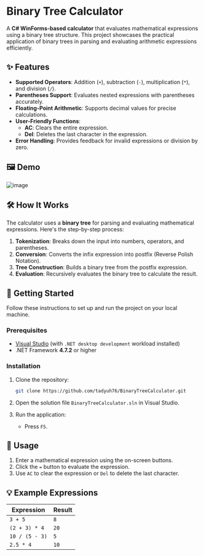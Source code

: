 # Binary Tree Calculator

A **C# WinForms-based calculator** that evaluates mathematical expressions using a binary tree structure. This project showcases the practical application of binary trees in parsing and evaluating arithmetic expressions efficiently.

## ✨ Features

- **Supported Operators**: Addition (`+`), subtraction (`-`), multiplication (`*`), and division (`/`).
- **Parentheses Support**: Evaluates nested expressions with parentheses accurately.
- **Floating-Point Arithmetic**: Supports decimal values for precise calculations.
- **User-Friendly Functions**:
  - **AC**: Clears the entire expression.
  - **Del**: Deletes the last character in the expression.
- **Error Handling**: Provides feedback for invalid expressions or division by zero.

## 🖼️ Demo
![image](https://github.com/user-attachments/assets/b2ac0e7b-d7b2-42b7-8d87-d061022aa211)


## 🛠️ How It Works

The calculator uses a **binary tree** for parsing and evaluating mathematical expressions. Here's the step-by-step process:

1. **Tokenization**: Breaks down the input into numbers, operators, and parentheses.
2. **Conversion**: Converts the infix expression into postfix (Reverse Polish Notation).
3. **Tree Construction**: Builds a binary tree from the postfix expression.
4. **Evaluation**: Recursively evaluates the binary tree to calculate the result.

## 🚀 Getting Started

Follow these instructions to set up and run the project on your local machine.

### Prerequisites

- [Visual Studio](https://visualstudio.microsoft.com/) (with `.NET desktop development` workload installed)
- .NET Framework **4.7.2** or higher

### Installation

1. Clone the repository:
   ```bash
   git clone https://github.com/tadyuh76/BinaryTreeCalculator.git
2. Open the solution file `BinaryTreeCalculator.sln` in Visual Studio.

3. Run the application:
   - Press `F5`.

## 📝 Usage

1. Enter a mathematical expression using the on-screen buttons.
2. Click the `=` button to evaluate the expression.
3. Use `AC` to clear the expression or `Del` to delete the last character.


## 💡 Example Expressions

| Expression       | Result |
|------------------|--------|
| `3 + 5`          | `8`    |
| `(2 + 3) * 4`    | `20`   |
| `10 / (5 - 3)`   | `5`    |
| `2.5 * 4`        | `10`   |
